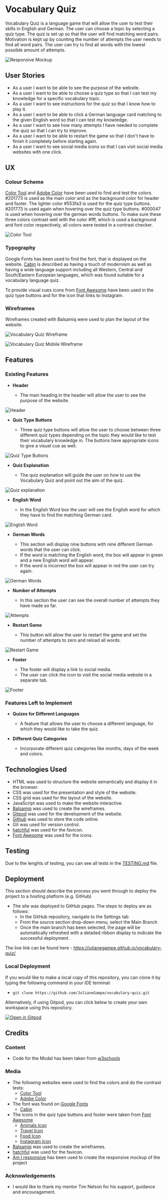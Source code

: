 # Vocabulary Quiz

Vocabulary Quiz is a language game that will allow the user to test their skills in English and German. The user can choose a topic by selecting a quiz type. The quiz is set up so that the user will find matching word pairs. Motivation is kept up by counting the number of attempts the user needs to find all word pairs. The user can try to find all words with the lowest possible amount of attempts.

![Responsive Mockup](documentation/screenshots/amiresponsive.png)

## User Stories

- As a user I want to be able to see the purpose of the website.
- As a user I want to be able to choose a quiz type so that I can test my knowledge for a specific vocabulary topic.
- As a user I want to see instructions for the quiz so that I know how to play it.
- As a user I want to be able to click a German language card matching to the given English word so that I can test my knowledge. 
- As a user I want to see how many attempts I have needed to complete the quiz so that I can try to improve.
- As a user I want to be able to restart the game so that I don't have to finish it completely before starting again.
- As a user I want to see social media icons so that I can visit social media websites with one click. 

## UX
### Colour Scheme

[Color Tool](https://material.io/resources/color/#!/?view.left=1&view.right=1&primary.color=201773) and [Adobe Color](https://color.adobe.com/create/color-contrast-analyzer) have been used to find and test the colors. #201773 is used as the main color and as the background color for header and footer. The lighter color #553fa3 is used for the quiz type buttons. #201773 is used again when hovering over the quiz type buttons. #000047 is used when hovering over the german words buttons. To make sure these three colors contrast well with the color #fff, which is used a background and font color respectively, all colors were tested in a contrast checker.

![Color Tool](documentation/screenshots/colortestone.png)

### Typography 

Google Fonts has been used to find the font, that is displayed on the website. [Cabin](https://fonts.google.com/specimen/Cabin?category=Sans+Serif&preview.text=Vocabulary%20Quiz&preview.text_type=custom#standard-styles) is described as having a touch of modernism as well as having a wide language support including all Western, Central and South/Eastern European languages, which was found suitable for a vocabulary language quiz.

To provide visual cues icons from [Font Awesome](https://fontawesome.com/) have been used in the quiz type buttons and for the icon that links to Instagram.

### Wireframes

Wireframes created with Balsamiq were used to plan the layout of the website.

![Vocabulary Quiz Wireframe](documentation/wireframes/vocabularyquiz.png)

![Vocabulary Quiz Mobile Wireframe](documentation/wireframes/vocabularyquizmobile.png)

## Features 

### Existing Features

- __Header__

  - The main heading in the header will allow the user to see the purpose of the website.

![Header](documentation/screenshots/header.png)

- __Quiz Type Buttons__

  - Three quiz type buttons will allow the user to choose between three different quiz types depending on the topic they would like to test their vocabulary knowledge in. The buttons have appropriate icons to give a visuel cue as well.

![Quiz Type Buttons](documentation/screenshots/quiztype.png)

- __Quiz Explanation__

  - The quiz explanation will guide the user on how to use the Vocabulary Quiz and point out the aim of the quiz.

![Quiz explanation](documentation/screenshots/explanation.png)

- __English Word__

  - In the English Word box the user will see the English word for which they have to find the matching German card.

![English Word](documentation/screenshots/englishword.png)

- __German Words__

  - This section will display nine buttons with nine different German words that the user can click.
  - If the word is matching the English word, the box will appear in green and a new English word will appear.
  - If the word is incorrect the box will appear in red the user can try again.

![German Words](documentation/screenshots/germanwords.png)

- __Number of Attempts__ 

  - In this section the user can see the overall number of attempts they have made so far.

![Attempts](documentation/screenshots/attempts.png)

- __Restart Game__

  - This button will allow the user to restart the game and set the number of attempts to zero and reload all words. 

![Restart Game](documentation/screenshots/restartgame.png)

- __Footer__

  - The footer will display a link to social media.
  - The user can click the icon to visit the social media website in a separate tab.

![Footer](documentation/screenshots/footer.png)

### Features Left to Implement

- __Quizes for Different Languages__

  - A feature that allows the user to choose a different language, for which they would like to take the quiz.

- __Different Quiz Categories__

  - Incorporate different quiz categories like months, days of the week and colors.

## Technologies Used

- HTML was used to structure the website semantically and display it in the browser.
- CSS was used for the presentation and style of the website.
- CSS grid was used for the layout of the website.
- JavaScript was used to make the website interactive.
- [Balsamiq](https://balsamiq.com/wireframes/) was used to create the wireframes.
- [Gitpod](https://www.gitpod.io/) was used for the development of the website.
- [Github](https://github.com/) was used to store the code online.
- Git was used for version control.
- [hatchful](https://hatchful.shopify.com/) was used for the favicon.
- [Font Awesome](https://fontawesome.com/) was used for the icons.

## Testing

Due to the lenghts of testing, you can see all tests in the [TESTING.md](TESTING.md) file.

## Deployment

This section should describe the process you went through to deploy the project to a hosting platform (e.g. GitHub) 

- The site was deployed to GitHub pages. The steps to deploy are as follows: 
  - In the GitHub repository, navigate to the Settings tab 
  - From the source section drop-down menu, select the Main Branch
  - Once the main branch has been selected, the page will be automatically refreshed with a detailed ribbon display to indicate the successful deployment. 

The live link can be found here - https://julianegampe.github.io/vocabulary-quiz/ 

### Local Deployment

If you would like to make a local copy of this repository, you can clone it by typing the following command in your IDE terminal:
- `git clone https://github.com/JulianeGampe/vocabulary-quiz.git`

Alternatively, if using Gitpod, you can click below to create your own workspace using this repository.

[![Open in Gitpod](https://gitpod.io/button/open-in-gitpod.svg)](https://gitpod.io/#https://github.com/JulianeGampe/vocabulary-quiz)

## Credits 

### Content

- Code for the Modal has been taken from [w3schools](https://www.w3schools.com/howto/howto_css_modals.asp)

### Media 

- The following websites were used to find the colors and do the contrast tests:
  - [Color Tool](https://material.io/resources/color/#!/?view.left=1&view.right=1&primary.color=201773)
  - [Adobe Color](https://color.adobe.com/create/color-contrast-analyzer)
- The font was found on [Google Fonts](https://fonts.google.com/)
  - [Cabin](https://fonts.google.com/specimen/Cabin?category=Sans+Serif&preview.text=Vocabulary%20Quiz&preview.text_type=custom#standard-styles)
- The icons in the quiz type buttons and footer were taken from [Font Awesome](https://fontawesome.com/)
  - [Animals Icon](https://fontawesome.com/v5.15/icons/paw?style=solid)
  - [Travel Icon](https://fontawesome.com/v5.15/icons/bus-alt?style=solid)
  - [Food Icon](https://fontawesome.com/v5.15/icons/utensils?style=solid)
  - [Instagram Icon](https://fontawesome.com/v5.15/icons/instagram?style=brands)
- [Balsamiq](https://balsamiq.com/wireframes/) was used to create the wireframes.
- [hatchful](https://hatchful.shopify.com/) was used for the favicon. 
- [Am I responsive](http://ami.responsivedesign.is/) has been used to create the responsive mockup of the project

### Acknowledgements

- I would like to thank my mentor Tim Nelson for his support, guidance and encouragement.
